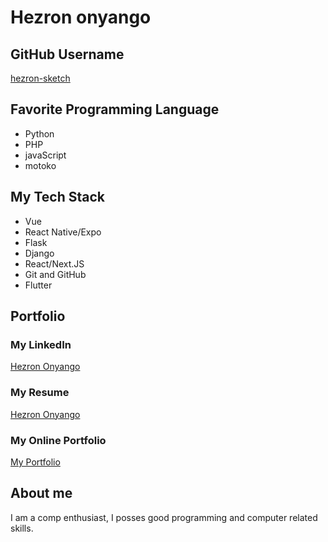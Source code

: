 # Hezron onyango

## GitHub Username
[hezron-sketch](https://github.com/hezron-sketch)

## Favorite Programming Language

- Python
- PHP
- javaScript
- motoko

## My Tech Stack

- Vue
- React Native/Expo
- Flask
- Django
- React/Next.JS
- Git and GitHub
- Flutter


## Portfolio

### My LinkedIn
[Hezron Onyango](www.linkedin.com/in/hezron-onyangolh)

### My Resume
[Hezron Onyango](https://docs.google.com/document/d/1AclUBriLA3v82Te5Sll_kJDf39Ago5YpEwMVazEdpR4/edit?usp=sharing)

### My Online Portfolio
[My Portfolio](https://mtuhalfportfolio.vercel.app/)

## About me
I am a comp enthusiast, I posses good programming and computer related skills.